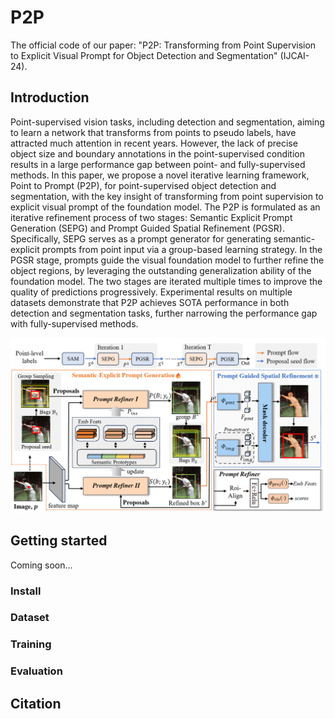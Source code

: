 # P2P

The official code of our paper: "P2P: Transforming from Point Supervision to Explicit Visual Prompt for Object Detection and Segmentation" (IJCAI-24).



## Introduction

Point-supervised vision tasks, including detection and segmentation, aiming to learn a network that transforms from points to pseudo labels, have attracted much attention in recent years.  However, the lack of precise object size and boundary annotations in the point-supervised condition results in a large performance gap between point- and fully-supervised methods.  In this paper, we propose a novel iterative learning framework, Point to Prompt (P2P), for point-supervised object detection and segmentation, with the key insight of transforming from point supervision to explicit visual prompt of the foundation model.  The P2P is formulated as an iterative refinement process of two stages: Semantic Explicit Prompt Generation (SEPG) and Prompt Guided Spatial Refinement (PGSR).  Specifically, SEPG serves as a prompt generator for generating semantic-explicit prompts from point input via a group-based learning strategy. In the PGSR stage, prompts guide the visual foundation model to further refine the object regions, by leveraging the outstanding generalization ability of the foundation model. The two stages are iterated multiple times to improve the quality of predictions progressively. Experimental results on multiple datasets demonstrate that P2P achieves SOTA performance in both detection and segmentation tasks, further narrowing the performance gap with fully-supervised methods.

<img src="asserts/framework.png" alt="image-20240427161339686" style="zoom:80%;" />



## Getting started
Coming soon...

### Install





### Dataset





### Training





### Evaluation





## Citation

